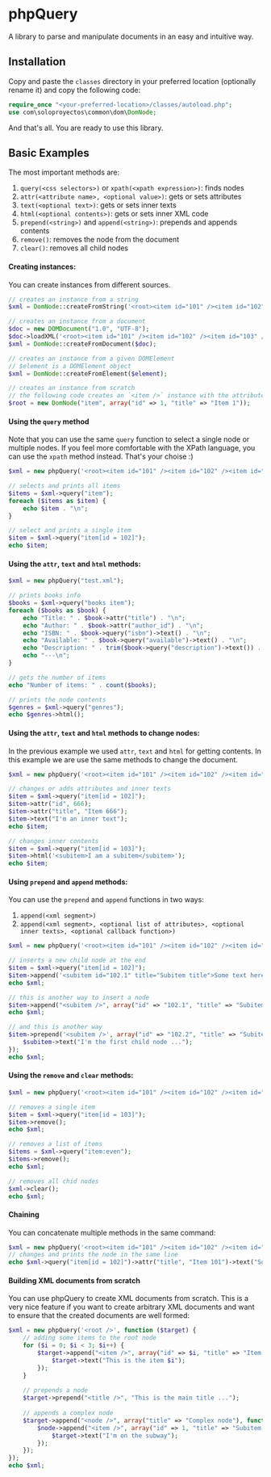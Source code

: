 phpQuery
========

A library to parse and manipulate documents in an easy and intuitive way.

Installation
------------

Copy and paste the `classes` directory in your preferred location (optionally rename it) and copy the following code:

```PHP
require_once "<your-preferred-location>/classes/autoload.php";
use com\soloproyectos\common\dom\DomNode;
```

And that's all. You are ready to use this library.

Basic Examples
--------------

The most important methods are:

1. `query(<css selectors>)` or `xpath(<xpath expression>)`: finds nodes
2. `attr(<attribute name>, <optional value>)`: gets or sets attributes
3. `text(<optional text>)`: gets or sets inner texts
4. `html(<optional contents>)`: gets or sets inner XML code
5. `prepend(<string>)` and `append(<string>)`: prepends and appends contents
6. `remove()`: removes the node from the document
7. `clear()`: removes all child nodes


#### Creating instances:

You can create instances from different sources.

```PHP
// creates an instance from a string
$xml = DomNode::createFromString('<root><item id="101" /><item id="102" /><item id="103" /></root>');

// creates an instance from a document
$doc = new DOMDocument("1.0", "UTF-8");
$doc->loadXML('<root><item id="101" /><item id="102" /><item id="103" /></root>');
$xml = DomNode::createFromDocument($doc);

// creates an instance from a given DOMElement
// $element is a DOMElement object
$xml = DomNode::createFromElement($element);

// creates an instance from scratch
// the following code creates an `<item />` instance with the attributes `id` and `title`
$root = new DomNode("item", array("id" => 1, "title" => "Item 1"));
```

#### Using the `query` method

Note that you can use the same `query` function to select a single node or multiple nodes. If you feel more comfortable with the XPath language, you can use the `xpath` method instead. That's your choise :)

```PHP
$xml = new phpQuery('<root><item id="101" /><item id="102" /><item id="103" /></root>');

// selects and prints all items
$items = $xml->query("item");
foreach ($items as $item) {
    echo $item . "\n";
}

// select and prints a single item
$item = $xml->query("item[id = 102]");
echo $item;
```

#### Using the `attr`, `text` and `html` methods:
```PHP
$xml = new phpQuery("test.xml");

// prints books info
$books = $xml->query("books item");
foreach ($books as $book) {
    echo "Title: " . $book->attr("title") . "\n";
    echo "Author: " . $book->attr("author_id") . "\n";
    echo "ISBN: " . $book->query("isbn")->text() . "\n";
    echo "Available: " . $book->query("available")->text() . "\n";
    echo "Description: " . trim($book->query("description")->text()) . "\n";
    echo "---\n";
}

// gets the number of items
echo "Number of items: " . count($books);

// prints the node contents
$genres = $xml->query("genres");
echo $genres->html();
```

#### Using the `attr`, `text` and `html` methods to change nodes:

In the previous example we used `attr`, `text` and `html` for getting contents. In this example we are use the same methods to change the document.

```PHP
$xml = new phpQuery('<root><item id="101" /><item id="102" /><item id="103" /></root>');

// changes or adds attributes and inner texts
$item = $xml->query("item[id = 102]");
$item->attr("id", 666);
$item->attr("title", "Item 666");
$item->text("I'm an inner text");
echo $item;

// changes inner contents
$item = $xml->query("item[id = 103]");
$item->html('<subitem>I am a subitem</subitem>');
echo $item;
```

#### Using `prepend` and `append` methods:

You can use the `prepend` and `append` functions in two ways:

1. `append(<xml segment>)`
2. `append(<xml segment>, <optional list of attributes>, <optional inner texts>, <optional callback function>)`

```PHP
$xml = new phpQuery('<root><item id="101" /><item id="102" /><item id="103" /></root>');

// inserts a new child node at the end
$item = $xml->query("item[id = 102]");
$item->append('<subitem id="102.1" title="Subitem title">Some text here ...</subitem>');
echo $xml;

// this is another way to insert a node
$item->append("<subitem />", array("id" => "102.1", "title" => "Subitem title"), "Some text here ...");
echo $xml;

// and this is another way
$item->prepend('<subitem />', array("id" => "102.2", "title" => "Subitem title"), function ($subitem) {
    $subitem->text("I'm the first child node ...");
});
echo $xml;
```

#### Using the `remove` and `clear` methods:

```PHP
$xml = new phpQuery('<root><item id="101" /><item id="102" /><item id="103" /></root>');

// removes a single item
$item = $xml->query("item[id = 103]");
$item->remove();
echo $xml;

// removes a list of items
$items = $xml->query("item:even");
$items->remove();
echo $xml;

// removes all chid nodes
$xml->clear();
echo $xml;
```

#### Chaining

You can concatenate multiple methods in the same command:

```PHP
$xml = new phpQuery('<root><item id="101" /><item id="102" /><item id="103" /></root>');
// changes and prints the node in the same line
echo $xml->query("item[id = 102]")->attr("title", "Item 101")->text("Some text...")->append("subitem");
```

#### Building XML documents from scratch

You can use phpQuery to create XML documents from scratch. This is a very nice feature if you want to create arbitrary XML documents and want to ensure that the created documents are well formed:

```PHP
$xml = new phpQuery('<root />', function ($target) {
    // adding some items to the root node
    for ($i = 0; $i < 3; $i++) {
        $target->append("<item />", array("id" => $i, "title" => "Item $i"), function ($target) use ($i) {
            $target->text("This is the item $i");
        });
    }
    
    // prepends a node
    $target->prepend("<title />", "This is the main title ...");
    
    // appends a complex node
    $target->append("<node />", array("title" => "Complex node"), function ($node) {
        $node->append("<item />", array("id" => 1, "title" => "Subitem 1"), function ($target) {
            $target->text("I'm on the subway");
        });
    });
});
echo $xml;
```
